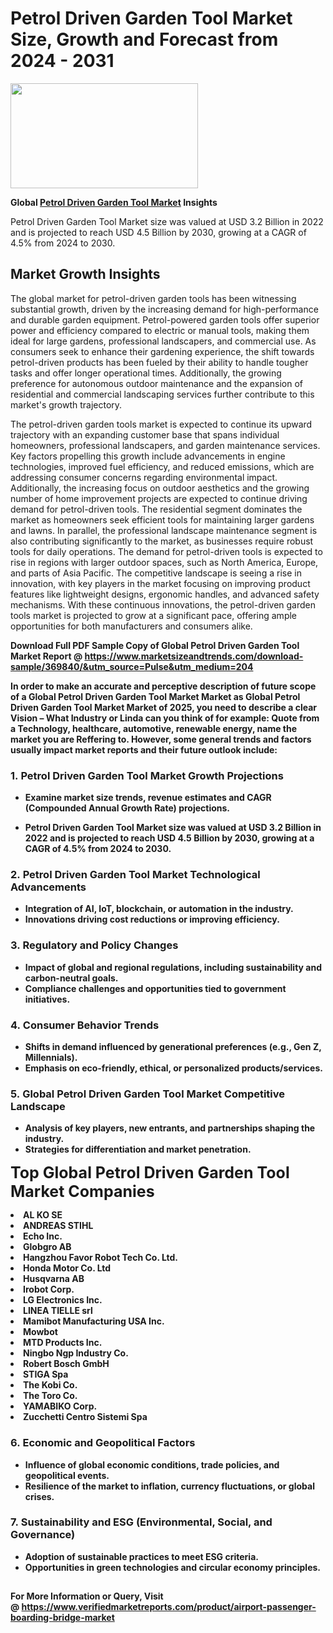 <H1>Petrol Driven Garden Tool Market Size, Growth and Forecast from 2024 - 2031</H1><img class="aligncenter size-medium wp-image-584254" src="https://thirdeyenews.in/wp-content/uploads/2024/09/Global-Market-Research-300x168.jpeg" alt="" width="300" height="168" /><p><strong>Global&nbsp;<a href="https://www.marketsizeandtrends.com/download-sample/369840/&amp;utm_source=Pulse&amp;utm_medium=204">Petrol Driven Garden Tool Market</a> Insights</strong></p><p>Petrol Driven Garden Tool Market size was valued at USD 3.2 Billion in 2022 and is projected to reach USD 4.5 Billion by 2030, growing at a CAGR of 4.5% from 2024 to 2030.</p><p><h2>Market Growth Insights</h2> <p>The global market for petrol-driven garden tools has been witnessing substantial growth, driven by the increasing demand for high-performance and durable garden equipment. Petrol-powered garden tools offer superior power and efficiency compared to electric or manual tools, making them ideal for large gardens, professional landscapers, and commercial use. As consumers seek to enhance their gardening experience, the shift towards petrol-driven products has been fueled by their ability to handle tougher tasks and offer longer operational times. Additionally, the growing preference for autonomous outdoor maintenance and the expansion of residential and commercial landscaping services further contribute to this market's growth trajectory.</p> <p><strong></strong></p> <p>The petrol-driven garden tools market is expected to continue its upward trajectory with an expanding customer base that spans individual homeowners, professional landscapers, and garden maintenance services. Key factors propelling this growth include advancements in engine technologies, improved fuel efficiency, and reduced emissions, which are addressing consumer concerns regarding environmental impact. Additionally, the increasing focus on outdoor aesthetics and the growing number of home improvement projects are expected to continue driving demand for petrol-driven tools. The residential segment dominates the market as homeowners seek efficient tools for maintaining larger gardens and lawns. In parallel, the professional landscape maintenance segment is also contributing significantly to the market, as businesses require robust tools for daily operations. The demand for petrol-driven tools is expected to rise in regions with larger outdoor spaces, such as North America, Europe, and parts of Asia Pacific. The competitive landscape is seeing a rise in innovation, with key players in the market focusing on improving product features like lightweight designs, ergonomic handles, and advanced safety mechanisms. With these continuous innovations, the petrol-driven garden tools market is projected to grow at a significant pace, offering ample opportunities for both manufacturers and consumers alike. <strong></p><p><span class=""><strong>Download Full PDF Sample Copy of Global Petrol Driven Garden Tool Market Report</strong> @ <a href="https://www.marketsizeandtrends.com/download-sample/369840/&amp;utm_source=Pulse&amp;utm_medium=204" target="_blank">https://www.marketsizeandtrends.com/download-sample/369840/&amp;utm_source=Pulse&amp;utm_medium=204</a></span></p><p>In order to make an accurate and perceptive description of future scope of a Global&nbsp;Petrol Driven Garden Tool Market Market as Global&nbsp;Petrol Driven Garden Tool Market Market of 2025, you need to describe a clear Vision &ndash; What Industry or Linda can you think of for example: Quote from a Technology, healthcare, automotive, renewable energy, name the market you are Reffering to. However, some general trends and factors usually impact market reports and their future outlook include:</p><h3>1.&nbsp;<strong>Petrol Driven Garden Tool Market Growth Projections</strong></h3><ul><li>Examine market size trends, revenue estimates and CAGR (Compounded Annual Growth Rate) projections.</li><li><p>Petrol Driven Garden Tool Market size was valued at USD 3.2 Billion in 2022 and is projected to reach USD 4.5 Billion by 2030, growing at a CAGR of 4.5% from 2024 to 2030.</p></li></ul><h3>2.&nbsp;<strong>Petrol Driven Garden Tool Market Technological Advancements</strong></h3><ul><li>Integration of AI, IoT, blockchain, or automation in the industry.</li><li>Innovations driving cost reductions or improving efficiency.</li></ul><h3>3.&nbsp;<strong>Regulatory and Policy Changes</strong></h3><ul><li>Impact of global and regional regulations, including sustainability and carbon-neutral goals.</li><li>Compliance challenges and opportunities tied to government initiatives.</li></ul><h3>4.&nbsp;<strong>Consumer Behavior Trends</strong></h3><ul><li>Shifts in demand influenced by generational preferences (e.g., Gen Z, Millennials).</li><li>Emphasis on eco-friendly, ethical, or personalized products/services.</li></ul><h3>5.&nbsp;<strong>Global Petrol Driven Garden Tool Market Competitive Landscape</strong></h3><ul><li>Analysis of key players, new entrants, and partnerships shaping the industry.</li><li>Strategies for differentiation and market penetration.</li></ul><p data-pm-slice="1 1 []"><span style="color: inherit; font-family: inherit; font-size: 25px;">Top Global Petrol Driven Garden Tool Market Companies</span></p><div class="" data-test-id=""><p><li>AL KO SE</li><li> ANDREAS STIHL</li><li> Echo Inc.</li><li> Globgro AB</li><li> Hangzhou Favor Robot Tech Co. Ltd.</li><li> Honda Motor Co. Ltd</li><li> Husqvarna AB</li><li> Irobot Corp.</li><li> LG Electronics Inc.</li><li> LINEA TIELLE srl</li><li> Mamibot Manufacturing USA Inc.</li><li> Mowbot</li><li> MTD Products Inc.</li><li> Ningbo Ngp Industry Co.</li><li> Robert Bosch GmbH</li><li> STIGA Spa</li><li> The Kobi Co.</li><li> The Toro Co.</li><li> YAMABIKO Corp.</li><li> Zucchetti Centro Sistemi Spa</li></p></div><h3>6.&nbsp;<strong>Economic and Geopolitical Factors</strong></h3><ul><li>Influence of global economic conditions, trade policies, and geopolitical events.</li><li>Resilience of the market to inflation, currency fluctuations, or global crises.</li></ul><h3>7.&nbsp;<strong>Sustainability and ESG (Environmental, Social, and Governance)</strong></h3><ul><li>Adoption of sustainable practices to meet ESG criteria.</li><li>Opportunities in green technologies and circular economy principles.</li></ul><h2><strong style="font-size: 14px;">For More Information or Query, Visit @&nbsp;</strong><a style="background-color: #ffffff; font-size: 14px;" href="https://www.marketsizeandtrends.com/report/petrol-driven-garden-tool-market/" target="_blank">https://www.verifiedmarketreports.com/product/airport-passenger-boarding-bridge-market</a></h2>
